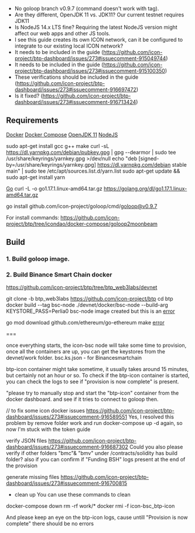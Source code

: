 - No goloop branch v0.9.7 (command doesn't work with tag).
- Are they different, OpenJDK 11 vs. JDK11? Our current testnet requires JDK11
- Is NodeJS 14.x LTS fine? Requiring the latest NodeJS version might affect our web apps and other JS tools.
- I see this guide creates its own ICON network, can it be configured to integrate to our existing local ICON network?
- It needs to be included in the guide (https://github.com/icon-project/btp-dashboard/issues/273#issuecomment-915049744)
- It needs to be included in the guide (https://github.com/icon-project/btp-dashboard/issues/273#issuecomment-915100350)
- These verifications should be included in the guide (https://github.com/icon-project/btp-dashboard/issues/273#issuecomment-916697472)
- Is it fixed? (https://github.com/icon-project/btp-dashboard/issues/273#issuecomment-916713424)

## Requirements

[Docker](https://docs.docker.com/engine/install/ubuntu/#install-using-the-repository)
[Docker Compose](https://docs.docker.com/compose/install/)
[OpenJDK 11](https://linuxize.com/post/install-java-on-ubuntu-18-04/)
[NodeJS](https://github.com/nodesource/distributions/blob/master/README.md#debinstall)

sudo apt-get install gcc g++ make
curl -sL https://dl.yarnpkg.com/debian/pubkey.gpg | gpg --dearmor | sudo tee /usr/share/keyrings/yarnkey.gpg >/dev/null
echo "deb [signed-by=/usr/share/keyrings/yarnkey.gpg] https://dl.yarnpkg.com/debian stable main" | sudo tee /etc/apt/sources.list.d/yarn.list
sudo apt-get update && sudo apt-get install yarn

[Go](https://golang.org/doc/install)
curl -L -o go1.17.1.linux-amd64.tar.gz https://golang.org/dl/go1.17.1.linux-amd64.tar.gz

go install github.com/icon-project/goloop/cmd/goloop@v0.9.7

For install commands: https://github.com/icon-project/btp/tree/icondao/docker-compose/goloop2moonbeam

## Build

### 1. Build goloop image.

### 2. Build Binance Smart Chain docker

https://github.com/icon-project/btp/tree/btp_web3labs/devnet

git clone -b btp_web3labs https://github.com/icon-project/btp
cd btp
docker build --tag bsc-node ./devnet/docker/bsc-node --build-arg KEYSTORE_PASS=Perlia0
bsc-node image created but this is an [error](https://github.com/icon-project/btp-dashboard/issues/308#issuecomment-920558438)

go mod download github.com/ethereum/go-ethereum
make
[error](https://github.com/icon-project/btp-dashboard/issues/308#issuecomment-920561474)

===

once everything starts, the icon-bsc node will take some time to provision, once all the containers are up, you can get the keystores from the devnet/work folder.
bsc.ks.json - for Binancesmartchain

btp-icon container might take sometime, it usually takes around 15 minutes, but certainly not an hour or so.
To check if the btp-icon container is started, you can check the logs to see if "provision is now complete" is present.

"please try to manually stop and start the "btp-icon" container from the docker dashboard. and see if it tries to connect to goloop then.

// to fix some icon docker issues https://github.com/icon-project/btp-dashboard/issues/273#issuecomment-916589551
Yes, I resolved this problem by remove folder work and run docker-compose up -d again, so now I'm stuck with the token guide

verify JSON files https://github.com/icon-project/btp-dashboard/issues/273#issuecomment-916687302
Could you also please verify if other folders "bmc"& "bmv" under /contracts/solidity has build folder?
also if you can confirm if "Funding BSH" logs present at the end of the provision

generate missing files https://github.com/icon-project/btp-dashboard/issues/273#issuecomment-916700815

- clean up
You can use these commands to clean

docker-compose down
rm -rf work/*
docker rmi -f icon-bsc_btp-icon

And please keep an eye on the btp-icon logs, cause untill "Provision is now complete" there should be no errors
